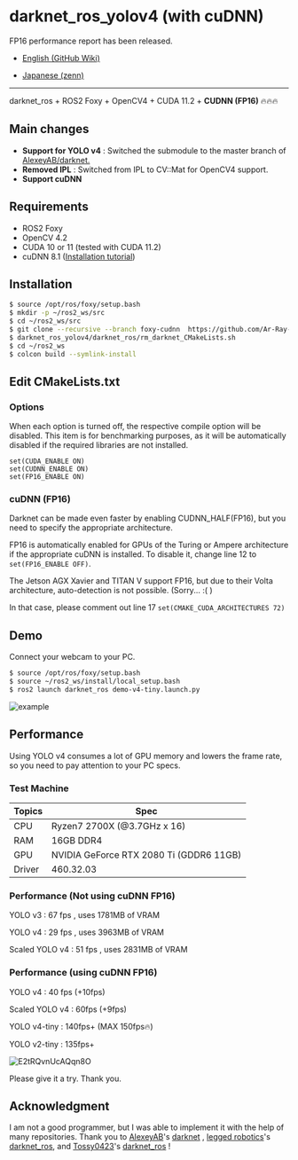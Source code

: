 # darknet_ros_yolov4 (with cuDNN)

FP16 performance report has been released.

- [English (GitHub Wiki)](https://github.com/Ar-Ray-code/darknet_ros_fp16/wiki/Darknet_ros_FP16-Report-(1.3x-faster)-%F0%9F%94%A5)

- [Japanese (zenn)](https://zenn.dev/array/articles/4c82fc8382e62d)

---

darknet_ros + ROS2 Foxy + OpenCV4 + CUDA 11.2 + __CUDNN (FP16)__ :fire::fire::fire:

## Main changes
- __Support for YOLO v4__ : Switched the submodule to the master branch of [AlexeyAB/darknet.](https://github.com/AlexeyAB/darknet)
- __Removed IPL__ : Switched from IPL to CV::Mat for OpenCV4 support.
- __Support cuDNN__

## Requirements
- ROS2 Foxy
- OpenCV 4.2
- CUDA 10 or 11 (tested with CUDA 11.2)
- cuDNN 8.1 ([Installation tutorial](https://docs.nvidia.com/deeplearning/cudnn/install-guide/index.html))

## Installation
```bash
$ source /opt/ros/foxy/setup.bash
$ mkdir -p ~/ros2_ws/src
$ cd ~/ros2_ws/src
$ git clone --recursive --branch foxy-cudnn  https://github.com/Ar-Ray-code/darknet_ros_yolov4.git
$ darknet_ros_yolov4/darknet_ros/rm_darknet_CMakeLists.sh
$ cd ~/ros2_ws
$ colcon build --symlink-install
```
## Edit CMakeLists.txt

### Options

When each option is turned off, the respective compile option will be disabled. This item is for benchmarking purposes, as it will be automatically disabled if the required libraries are not installed.

```
set(CUDA_ENABLE ON)
set(CUDNN_ENABLE ON)
set(FP16_ENABLE ON)
```

### cuDNN (FP16)

Darknet can be made even faster by enabling CUDNN_HALF(FP16), but you need to specify the appropriate architecture. 

FP16 is automatically enabled for GPUs of the Turing or Ampere architecture if the appropriate cuDNN is installed. To disable it, change line 12 to `set(FP16_ENABLE OFF)`.

The Jetson AGX Xavier and TITAN V support FP16, but due to their Volta architecture, auto-detection is not possible. (Sorry... :( )

In that case, please comment out line 17 `set(CMAKE_CUDA_ARCHITECTURES 72)`

## Demo

Connect your webcam to your PC.

```bash
$ source /opt/ros/foxy/setup.bash
$ source ~/ros2_ws/install/local_setup.bash
$ ros2 launch darknet_ros demo-v4-tiny.launch.py
```

![example](https://user-images.githubusercontent.com/67567093/117596596-a2c8db00-b17e-11eb-90f9-146212e64567.png)

## Performance

Using YOLO v4 consumes a lot of GPU memory and lowers the frame rate, so you need to pay attention to your PC specs.

### Test Machine

| Topics | Spec                                    |
| ------ | --------------------------------------- |
| CPU    | Ryzen7 2700X (@3.7GHz x 16)             |
| RAM    | 16GB DDR4                               |
| GPU    | NVIDIA GeForce RTX 2080 Ti (GDDR6 11GB) |
| Driver | 460.32.03                               |

### Performance (Not using cuDNN FP16)

YOLO v3 : 67 fps , uses 1781MB of VRAM

YOLO v4 : 29 fps , uses 3963MB of VRAM

Scaled YOLO v4 : 51 fps , uses 2831MB of VRAM

### Performance (using cuDNN FP16)

YOLO v4 : 40 fps (+10fps)

Scaled YOLO v4 : 60fps (+9fps)

YOLO v4-tiny : 140fps+ (MAX 150fps:fire:)

YOLO v2-tiny : 135fps+



![E2tRQvnUcAQqn8O](https://user-images.githubusercontent.com/67567093/121984014-35d3e100-cdcd-11eb-9959-b1063a9a0b2b.jpeg)


Please give it a try. Thank you.



## Acknowledgment
 I am not a good programmer, but I was able to implement it with the help of many repositories. Thank you to [AlexeyAB](https://github.com/AlexeyAB)'s [darknet](https://github.com/AlexeyAB/darknet) , [legged robotics](https://github.com/leggedrobotics)'s [darknet_ros](https://github.com/leggedrobotics/darknet_ros), and [Tossy0423](https://github.com/Tossy0423/)'s [darknet_ros](https://github.com/Tossy0423/yolov4-for-darknet_ros/) !

